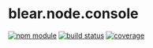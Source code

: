 # blear.node.console

[![npm module][npm-img]][npm-url]
[![build status][travis-img]][travis-url]
[![coverage][coveralls-img]][coveralls-url]

[travis-img]: https://img.shields.io/travis/blearjs/blear.node.console/master.svg?style=flat-square
[travis-url]: https://travis-ci.org/blearjs/blear.node.console

[npm-img]: https://img.shields.io/npm/v/blear.node.console.svg?style=flat-square
[npm-url]: https://www.npmjs.com/package/blear.node.console

[coveralls-img]: https://img.shields.io/coveralls/blearjs/blear.node.console/master.svg?style=flat-square
[coveralls-url]: https://coveralls.io/github/blearjs/blear.node.console?branch=master

